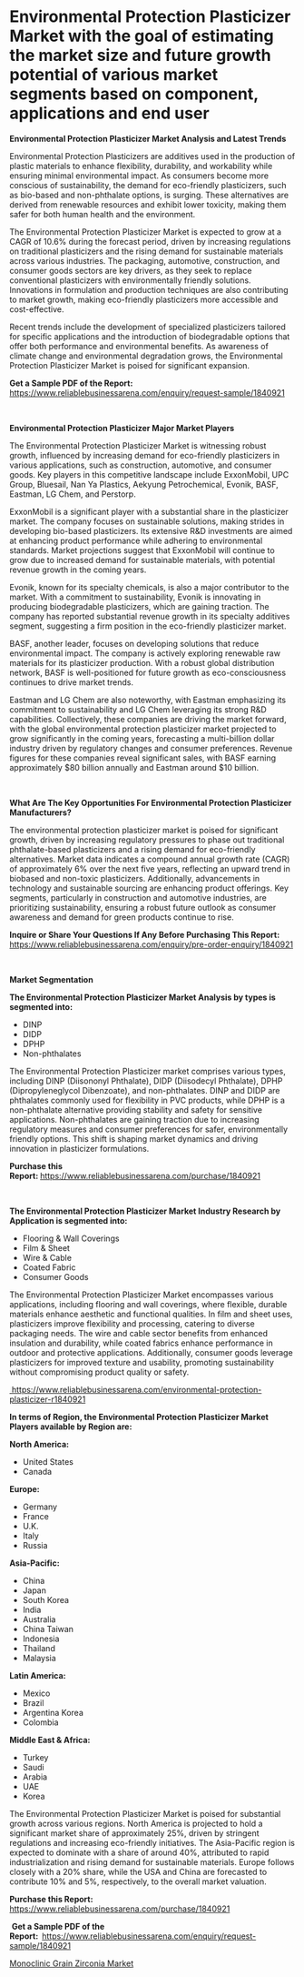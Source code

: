 <p><h1>Environmental Protection Plasticizer Market with the goal of estimating the market size and future growth potential of various market segments based on component, applications and end user</h1></p><p><strong>Environmental Protection Plasticizer Market Analysis and Latest Trends</strong></p>
<p><p>Environmental Protection Plasticizers are additives used in the production of plastic materials to enhance flexibility, durability, and workability while ensuring minimal environmental impact. As consumers become more conscious of sustainability, the demand for eco-friendly plasticizers, such as bio-based and non-phthalate options, is surging. These alternatives are derived from renewable resources and exhibit lower toxicity, making them safer for both human health and the environment.</p><p>The Environmental Protection Plasticizer Market is expected to grow at a CAGR of 10.6% during the forecast period, driven by increasing regulations on traditional plasticizers and the rising demand for sustainable materials across various industries. The packaging, automotive, construction, and consumer goods sectors are key drivers, as they seek to replace conventional plasticizers with environmentally friendly solutions. Innovations in formulation and production techniques are also contributing to market growth, making eco-friendly plasticizers more accessible and cost-effective.</p><p>Recent trends include the development of specialized plasticizers tailored for specific applications and the introduction of biodegradable options that offer both performance and environmental benefits. As awareness of climate change and environmental degradation grows, the Environmental Protection Plasticizer Market is poised for significant expansion.</p></p>
<p><strong>Get a Sample PDF of the Report:&nbsp;</strong> <a href="https://www.reliablebusinessarena.com/enquiry/request-sample/1840921?utm_campaign=2469&utm_medium=2&utm_source=Github&utm_content=ia&utm_term=15022025&utm_id=environmental-protection-plasticizer">https://www.reliablebusinessarena.com/enquiry/request-sample/1840921</a></p>
<p>&nbsp;</p>
<p><strong>Environmental Protection Plasticizer Major Market Players</strong></p>
<p><p>The Environmental Protection Plasticizer Market is witnessing robust growth, influenced by increasing demand for eco-friendly plasticizers in various applications, such as construction, automotive, and consumer goods. Key players in this competitive landscape include ExxonMobil, UPC Group, Bluesail, Nan Ya Plastics, Aekyung Petrochemical, Evonik, BASF, Eastman, LG Chem, and Perstorp.</p><p>ExxonMobil is a significant player with a substantial share in the plasticizer market. The company focuses on sustainable solutions, making strides in developing bio-based plasticizers. Its extensive R&D investments are aimed at enhancing product performance while adhering to environmental standards. Market projections suggest that ExxonMobil will continue to grow due to increased demand for sustainable materials, with potential revenue growth in the coming years.</p><p>Evonik, known for its specialty chemicals, is also a major contributor to the market. With a commitment to sustainability, Evonik is innovating in producing biodegradable plasticizers, which are gaining traction. The company has reported substantial revenue growth in its specialty additives segment, suggesting a firm position in the eco-friendly plasticizer market.</p><p>BASF, another leader, focuses on developing solutions that reduce environmental impact. The company is actively exploring renewable raw materials for its plasticizer production. With a robust global distribution network, BASF is well-positioned for future growth as eco-consciousness continues to drive market trends.</p><p>Eastman and LG Chem are also noteworthy, with Eastman emphasizing its commitment to sustainability and LG Chem leveraging its strong R&D capabilities. Collectively, these companies are driving the market forward, with the global environmental protection plasticizer market projected to grow significantly in the coming years, forecasting a multi-billion dollar industry driven by regulatory changes and consumer preferences. Revenue figures for these companies reveal significant sales, with BASF earning approximately $80 billion annually and Eastman around $10 billion.</p></p>
<p>&nbsp;</p>
<p><strong>What Are The Key Opportunities For Environmental Protection Plasticizer Manufacturers?</strong></p>
<p><p>The environmental protection plasticizer market is poised for significant growth, driven by increasing regulatory pressures to phase out traditional phthalate-based plasticizers and a rising demand for eco-friendly alternatives. Market data indicates a compound annual growth rate (CAGR) of approximately 6% over the next five years, reflecting an upward trend in biobased and non-toxic plasticizers. Additionally, advancements in technology and sustainable sourcing are enhancing product offerings. Key segments, particularly in construction and automotive industries, are prioritizing sustainability, ensuring a robust future outlook as consumer awareness and demand for green products continue to rise.</p></p>
<p><strong>Inquire or Share Your Questions If Any Before Purchasing This Report:</strong> <a href="https://www.reliablebusinessarena.com/enquiry/pre-order-enquiry/1840921?utm_campaign=2469&utm_medium=2&utm_source=Github&utm_content=ia&utm_term=15022025&utm_id=environmental-protection-plasticizer">https://www.reliablebusinessarena.com/enquiry/pre-order-enquiry/1840921</a></p>
<p>&nbsp;</p>
<p><strong>Market Segmentation</strong></p>
<p><strong>The Environmental Protection Plasticizer Market Analysis by types is segmented into:</strong></p>
<p><ul><li>DINP</li><li>DIDP</li><li>DPHP</li><li>Non-phthalates</li></ul></p>
<p><p>The Environmental Protection Plasticizer market comprises various types, including DINP (Diisononyl Phthalate), DIDP (Diisodecyl Phthalate), DPHP (Dipropyleneglycol Dibenzoate), and non-phthalates. DINP and DIDP are phthalates commonly used for flexibility in PVC products, while DPHP is a non-phthalate alternative providing stability and safety for sensitive applications. Non-phthalates are gaining traction due to increasing regulatory measures and consumer preferences for safer, environmentally friendly options. This shift is shaping market dynamics and driving innovation in plasticizer formulations.</p></p>
<p><strong>Purchase this Report:&nbsp;</strong><a href="https://www.reliablebusinessarena.com/purchase/1840921?utm_campaign=2469&utm_medium=2&utm_source=Github&utm_content=ia&utm_term=15022025&utm_id=environmental-protection-plasticizer">https://www.reliablebusinessarena.com/purchase/1840921</a></p>
<p>&nbsp;</p>
<p><strong>The Environmental Protection Plasticizer Market Industry Research by Application is segmented into:</strong></p>
<p><ul><li>Flooring & Wall Coverings</li><li>Film & Sheet</li><li>Wire & Cable</li><li>Coated Fabric</li><li>Consumer Goods</li></ul></p>
<p><p>The Environmental Protection Plasticizer Market encompasses various applications, including flooring and wall coverings, where flexible, durable materials enhance aesthetic and functional qualities. In film and sheet uses, plasticizers improve flexibility and processing, catering to diverse packaging needs. The wire and cable sector benefits from enhanced insulation and durability, while coated fabrics enhance performance in outdoor and protective applications. Additionally, consumer goods leverage plasticizers for improved texture and usability, promoting sustainability without compromising product quality or safety.</p></p>
<p><a href="https://www.reliablebusinessarena.com/environmental-protection-plasticizer-r1840921?utm_campaign=2469&utm_medium=2&utm_source=Github&utm_content=ia&utm_term=15022025&utm_id=environmental-protection-plasticizer">&nbsp;https://www.reliablebusinessarena.com/environmental-protection-plasticizer-r1840921</a></p>
<p><strong>In terms of Region, the Environmental Protection Plasticizer Market Players available by Region are:</strong></p>
<p>
    <p> <strong> North America: </strong>
        <ul>
            <li>United States</li>
            <li>Canada</li>
        </ul>
        </p> 
    <p> <strong> Europe: </strong>
        <ul>
            <li>Germany</li>
            <li>France</li>
            <li>U.K.</li>
            <li>Italy</li>
            <li>Russia</li>
        </ul>
        </p> 
    <p> <strong> Asia-Pacific: </strong>
        <ul>
            <li>China</li>
            <li>Japan</li>
            <li>South Korea</li>
            <li>India</li>
            <li>Australia</li>
            <li>China Taiwan</li>
            <li>Indonesia</li>
            <li>Thailand</li>
            <li>Malaysia</li>
        </ul>
        </p> 
    <p> <strong> Latin America: </strong>
        <ul>
            <li>Mexico</li>
            <li>Brazil</li>
            <li>Argentina Korea</li>
            <li>Colombia</li>
        </ul>
        </p> 
    <p> <strong> Middle East & Africa: </strong>
        <ul>
            <li>Turkey</li>
            <li>Saudi</li>
            <li>Arabia</li>
            <li>UAE</li>
            <li>Korea</li>
        </ul>
    </p>
    </p>
<p><p>The Environmental Protection Plasticizer Market is poised for substantial growth across various regions. North America is projected to hold a significant market share of approximately 25%, driven by stringent regulations and increasing eco-friendly initiatives. The Asia-Pacific region is expected to dominate with a share of around 40%, attributed to rapid industrialization and rising demand for sustainable materials. Europe follows closely with a 20% share, while the USA and China are forecasted to contribute 10% and 5%, respectively, to the overall market valuation.</p></p>
<p><strong>Purchase this Report: </strong><a href="https://www.reliablebusinessarena.com/purchase/1840921?utm_campaign=2469&utm_medium=2&utm_source=Github&utm_content=ia&utm_term=15022025&utm_id=environmental-protection-plasticizer">https://www.reliablebusinessarena.com/purchase/1840921</a></p>
<p>&nbsp;<strong>Get a Sample PDF of the Report:&nbsp;&nbsp;</strong><a href="https://www.reliablebusinessarena.com/enquiry/request-sample/1840921?utm_campaign=2469&utm_medium=2&utm_source=Github&utm_content=ia&utm_term=15022025&utm_id=environmental-protection-plasticizer">https://www.reliablebusinessarena.com/enquiry/request-sample/1840921</a></p>
<p><strong></strong></p>
<p><p><a href="https://github.com/rabiumofer/Market-Research-Report-List-1/blob/main/monoclinic-grain-zirconia-market.md?utm_campaign=2469&utm_medium=2&utm_source=Github&utm_content=ia&utm_term=15022025&utm_id=environmental-protection-plasticizer">Monoclinic Grain Zirconia Market</a></p></p>